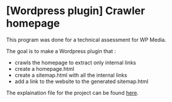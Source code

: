 # [Wordpress plugin] Crawler homepage

This program was done for a technical assessment for WP Media.

The goal is to make a Wordpress plugin that :

* crawls the homepage to extract only internal links
* create a homepage.html
* create a sitemap.html with all the internal links
* add a link to the website to the generated sitemap.html

The explaination file for the project can be found [here](https://github.com/antoinemineau/crawler-homepage/Explaination.md).
